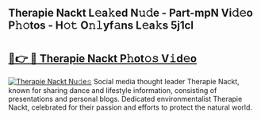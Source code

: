 ## Therapie Nackt L𝚎a𝚔ed N𝚞𝚍e - Part-mpN Vi𝚍𝚎o P𝚑𝚘tos - H𝚘𝚝 O𝚗𝚕yf𝚊ns L𝚎a𝚔s 5j1cl

# <h2><a href="http://kf2o21.oniu.top/?m=Therapie+Nackt">🔗👉 🔴 Therapie Nackt P𝚑ot𝚘𝚜 V𝚒d𝚎o</a></h2>

[![Therapie Nackt Nu𝚍e𝚜](https://i.imgur.com/0qMVB7G.gif)](http://kf2o21.oniu.top/?m=Therapie+Nackt)
Social media thought leader Therapie Nackt, known for sharing dance and lifestyle information, consisting of presentations and personal blogs. Dedicated environmentalist Therapie Nackt, celebrated for their passion and efforts to protect the natural world.  
